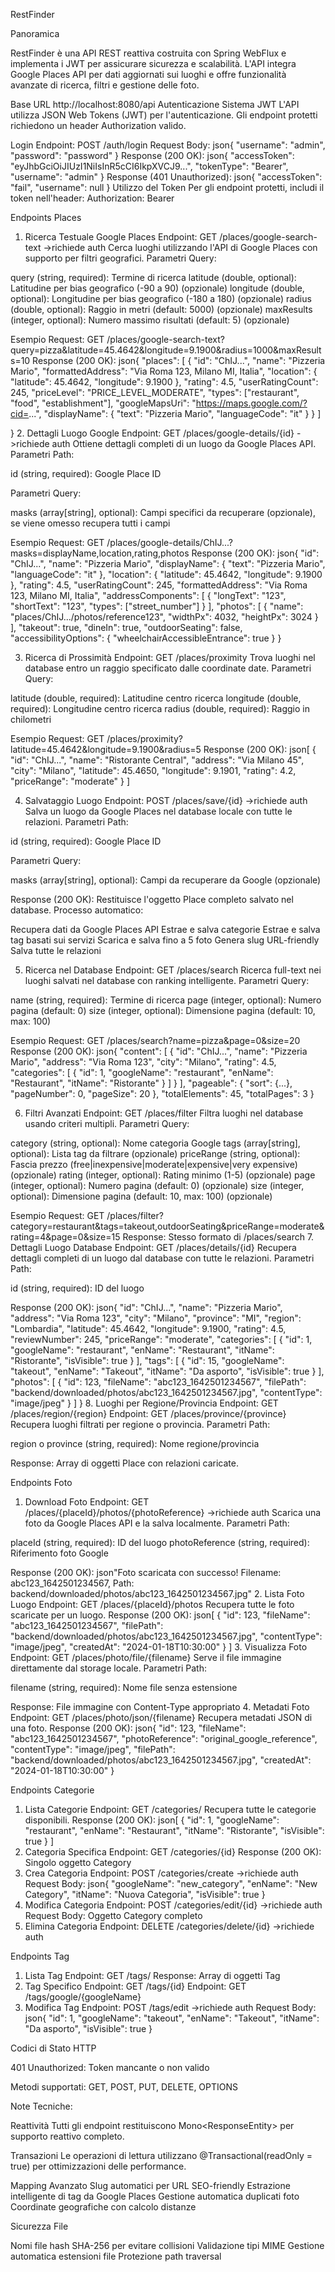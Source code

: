 RestFinder

Panoramica

RestFinder è una API REST reattiva costruita con Spring WebFlux e implementa i JWT per assicurare sicurezza e scalabilità. L'API integra Google Places API per dati aggiornati sui luoghi e offre funzionalità avanzate di ricerca, filtri e gestione delle foto.

Base URL
http://localhost:8080/api
Autenticazione
Sistema JWT
L'API utilizza JSON Web Tokens (JWT) per l'autenticazione. Gli endpoint protetti richiedono un header Authorization valido.

Login
Endpoint: POST /auth/login
Request Body:
json{
"username": "admin",
"password": "password"
}
Response (200 OK):
json{
"accessToken": "eyJhbGciOiJIUzI1NiIsInR5cCI6IkpXVCJ9...",
"tokenType": "Bearer",
"username": "admin"
}
Response (401 Unauthorized):
json{
"accessToken": "fail",
"username": null
}
Utilizzo del Token
Per gli endpoint protetti, includi il token nell'header:
Authorization: Bearer <token>

Endpoints Places

1. Ricerca Testuale Google Places
   Endpoint: GET /places/google-search-text ->richiede auth
   Cerca luoghi utilizzando l'API di Google Places con supporto per filtri geografici.
   Parametri Query:

query (string, required): Termine di ricerca
latitude (double, optional): Latitudine per bias geografico (-90 a 90) (opzionale)
longitude (double, optional): Longitudine per bias geografico (-180 a 180) (opzionale)
radius (double, optional): Raggio in metri (default: 5000) (opzionale)
maxResults (integer, optional): Numero massimo risultati (default: 5) (opzionale)

Esempio Request:
GET /places/google-search-text?query=pizza&latitude=45.4642&longitude=9.1900&radius=1000&maxResults=10
Response (200 OK):
json{
"places": [
{
"id": "ChIJ...",
"name": "Pizzeria Mario",
"formattedAddress": "Via Roma 123, Milano MI, Italia",
"location": {
"latitude": 45.4642,
"longitude": 9.1900
},
"rating": 4.5,
"userRatingCount": 245,
"priceLevel": "PRICE_LEVEL_MODERATE",
"types": ["restaurant", "food", "establishment"],
"googleMapsUri": "https://maps.google.com/?cid=...",
"displayName": {
"text": "Pizzeria Mario",
"languageCode": "it"
}
}
]

} 2. Dettagli Luogo Google
Endpoint: GET /places/google-details/{id} ->richiede auth
Ottiene dettagli completi di un luogo da Google Places API.
Parametri Path:

id (string, required): Google Place ID

Parametri Query:

masks (array[string], optional): Campi specifici da recuperare (opzionale), se viene omesso recupera tutti i campi

Esempio Request:
GET /places/google-details/ChIJ...?masks=displayName,location,rating,photos
Response (200 OK):
json{
"id": "ChIJ...",
"name": "Pizzeria Mario",
"displayName": {
"text": "Pizzeria Mario",
"languageCode": "it"
},
"location": {
"latitude": 45.4642,
"longitude": 9.1900
},
"rating": 4.5,
"userRatingCount": 245,
"formattedAddress": "Via Roma 123, Milano MI, Italia",
"addressComponents": [
{
"longText": "123",
"shortText": "123",
"types": ["street_number"]
}
],
"photos": [
{
"name": "places/ChIJ.../photos/reference123",
"widthPx": 4032,
"heightPx": 3024
}
],
"takeout": true,
"dineIn": true,
"outdoorSeating": false,
"accessibilityOptions": {
"wheelchairAccessibleEntrance": true
}
}

3. Ricerca di Prossimità
   Endpoint: GET /places/proximity
   Trova luoghi nel database entro un raggio specificato dalle coordinate date.
   Parametri Query:

latitude (double, required): Latitudine centro ricerca
longitude (double, required): Longitudine centro ricerca
radius (double, required): Raggio in chilometri

Esempio Request:
GET /places/proximity?latitude=45.4642&longitude=9.1900&radius=5
Response (200 OK):
json[
{
"id": "ChIJ...",
"name": "Ristorante Central",
"address": "Via Milano 45",
"city": "Milano",
"latitude": 45.4650,
"longitude": 9.1901,
"rating": 4.2,
"priceRange": "moderate"
}
]

4.  Salvataggio Luogo
    Endpoint: POST /places/save/{id} ->richiede auth
    Salva un luogo da Google Places nel database locale con tutte le relazioni.
    Parametri Path:

id (string, required): Google Place ID

Parametri Query:

masks (array[string], optional): Campi da recuperare da Google (opzionale)

Response (200 OK):
Restituisce l'oggetto Place completo salvato nel database.
Processo automatico:

Recupera dati da Google Places API
Estrae e salva categorie
Estrae e salva tag basati sui servizi
Scarica e salva fino a 5 foto
Genera slug URL-friendly
Salva tutte le relazioni

5. Ricerca nel Database
   Endpoint: GET /places/search
   Ricerca full-text nei luoghi salvati nel database con ranking intelligente.
   Parametri Query:

name (string, required): Termine di ricerca
page (integer, optional): Numero pagina (default: 0)
size (integer, optional): Dimensione pagina (default: 10, max: 100)

Esempio Request:
GET /places/search?name=pizza&page=0&size=20
Response (200 OK):
json{
"content": [
{
"id": "ChIJ...",
"name": "Pizzeria Mario",
"address": "Via Roma 123",
"city": "Milano",
"rating": 4.5,
"categories": [
{
"id": 1,
"googleName": "restaurant",
"enName": "Restaurant",
"itName": "Ristorante"
}
]
}
],
"pageable": {
"sort": {...},
"pageNumber": 0,
"pageSize": 20
},
"totalElements": 45,
"totalPages": 3
}

6. Filtri Avanzati
   Endpoint: GET /places/filter
   Filtra luoghi nel database usando criteri multipli.
   Parametri Query:

category (string, optional): Nome categoria Google
tags (array[string], optional): Lista tag da filtrare (opzionale)
priceRange (string, optional): Fascia prezzo (free|inexpensive|moderate|expensive|very expensive) (opzionale)
rating (integer, optional): Rating minimo (1-5) (opzionale)
page (integer, optional): Numero pagina (default: 0) (opzionale)
size (integer, optional): Dimensione pagina (default: 10, max: 100) (opzionale)

Esempio Request:
GET /places/filter?category=restaurant&tags=takeout,outdoorSeating&priceRange=moderate&rating=4&page=0&size=15
Response: Stesso formato di /places/search 7. Dettagli Luogo Database
Endpoint: GET /places/details/{id}
Recupera dettagli completi di un luogo dal database con tutte le relazioni.
Parametri Path:

id (string, required): ID del luogo

Response (200 OK):
json{
"id": "ChIJ...",
"name": "Pizzeria Mario",
"address": "Via Roma 123",
"city": "Milano",
"province": "MI",
"region": "Lombardia",
"latitude": 45.4642,
"longitude": 9.1900,
"rating": 4.5,
"reviewNumber": 245,
"priceRange": "moderate",
"categories": [
{
"id": 1,
"googleName": "restaurant",
"enName": "Restaurant",
"itName": "Ristorante",
"isVisible": true
}
],
"tags": [
{
"id": 15,
"googleName": "takeout",
"enName": "Takeout",
"itName": "Da asporto",
"isVisible": true
}
],
"photos": [
{
"id": 123,
"fileName": "abc123_1642501234567",
"filePath": "backend/downloaded/photos/abc123_1642501234567.jpg",
"contentType": "image/jpeg"
}
]
} 8. Luoghi per Regione/Provincia
Endpoint: GET /places/region/{region}
Endpoint: GET /places/province/{province}
Recupera luoghi filtrati per regione o provincia.
Parametri Path:

region o province (string, required): Nome regione/provincia

Response: Array di oggetti Place con relazioni caricate.

Endpoints Foto

1. Download Foto
   Endpoint: GET /places/{placeId}/photos/{photoReference} ->richiede auth
   Scarica una foto da Google Places API e la salva localmente.
   Parametri Path:

placeId (string, required): ID del luogo
photoReference (string, required): Riferimento foto Google

Response (200 OK):
json"Foto scaricata con successo! Filename: abc123_1642501234567, Path: backend/downloaded/photos/abc123_1642501234567.jpg" 2. Lista Foto Luogo
Endpoint: GET /places/{placeId}/photos
Recupera tutte le foto scaricate per un luogo.
Response (200 OK):
json[
{
"id": 123,
"fileName": "abc123_1642501234567",
"filePath": "backend/downloaded/photos/abc123_1642501234567.jpg",
"contentType": "image/jpeg",
"createdAt": "2024-01-18T10:30:00"
}
] 3. Visualizza Foto
Endpoint: GET /places/photo/file/{filename}
Serve il file immagine direttamente dal storage locale.
Parametri Path:

filename (string, required): Nome file senza estensione

Response: File immagine con Content-Type appropriato 4. Metadati Foto
Endpoint: GET /places/photo/json/{filename}
Recupera metadati JSON di una foto.
Response (200 OK):
json{
"id": 123,
"fileName": "abc123_1642501234567",
"photoReference": "original_google_reference",
"contentType": "image/jpeg",
"filePath": "backend/downloaded/photos/abc123_1642501234567.jpg",
"createdAt": "2024-01-18T10:30:00"
}

Endpoints Categorie

1. Lista Categorie
   Endpoint: GET /categories/
   Recupera tutte le categorie disponibili.
   Response (200 OK):
   json[
   {
   "id": 1,
   "googleName": "restaurant",
   "enName": "Restaurant",
   "itName": "Ristorante",
   "isVisible": true
   }
   ]
2. Categoria Specifica
   Endpoint: GET /categories/{id}
   Response (200 OK): Singolo oggetto Category
3. Crea Categoria
   Endpoint: POST /categories/create ->richiede auth
   Request Body:
   json{
   "googleName": "new_category",
   "enName": "New Category",
   "itName": "Nuova Categoria",
   "isVisible": true
   }
4. Modifica Categoria
   Endpoint: POST /categories/edit/{id} ->richiede auth
   Request Body: Oggetto Category completo
5. Elimina Categoria
   Endpoint: DELETE /categories/delete/{id} ->richiede auth

Endpoints Tag

1. Lista Tag
   Endpoint: GET /tags/
   Response: Array di oggetti Tag
2. Tag Specifico
   Endpoint: GET /tags/{id}
   Endpoint: GET /tags/google/{googleName}
3. Modifica Tag
   Endpoint: POST /tags/edit ->richiede auth
   Request Body:
   json{
   "id": 1,
   "googleName": "takeout",
   "enName": "Takeout",
   "itName": "Da asporto",
   "isVisible": true
   }

Codici di Stato HTTP

401 Unauthorized: Token mancante o non valido

Metodi supportati: GET, POST, PUT, DELETE, OPTIONS

Note Tecniche:

Reattività
Tutti gli endpoint restituiscono Mono<ResponseEntity<T>> per supporto reattivo completo.

Transazioni
Le operazioni di lettura utilizzano @Transactional(readOnly = true) per ottimizzazioni delle performance.

Mapping Avanzato
Slug automatici per URL SEO-friendly
Estrazione intelligente di tag da Google Places
Gestione automatica duplicati foto
Coordinate geografiche con calcolo distanze

Sicurezza File

Nomi file hash SHA-256 per evitare collisioni
Validazione tipi MIME
Gestione automatica estensioni file
Protezione path traversal
